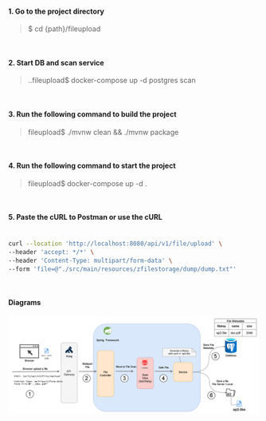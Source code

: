 #### 1. Go to the project directory
> $ cd {path}/fileupload

<br>

#### 2. Start DB and scan service
> ..fileupload$ docker-compose up -d postgres scan
 

<br>

#### 3. Run the following command to build the project
> fileupload$ ./mvnw clean && ./mvnw package

<br>

#### 4. Run the following command to start the project
> fileupload$ docker-compose up -d .

<br>

#### 5. Paste the cURL to Postman or use the cURL

```bash

curl --location 'http://localhost:8080/api/v1/file/upload' \
--header 'accept: */*' \
--header 'Content-Type: multipart/form-data' \
--form 'file=@"./src/main/resources/zfilestorage/dump/dump.txt"'

```

<br>

#### Diagrams

![img.png](img.png)